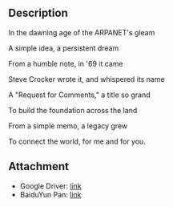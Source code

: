 ## Description

In the dawning age of the ARPANET's gleam

A simple idea, a persistent dream

From a humble note, in '69 it came

Steve Crocker wrote it, and whispered its name

A "Request for Comments," a title so grand

To build the foundation across the land

From a simple memo, a legacy grew

To connect the world, for me and for you.

## Attachment 

- Google Driver: [link](https://drive.google.com/file/d/1X5D_CAuNQcfHxhsmN41lkg6w6irSfma3/view?usp=sharing)
- BaiduYun Pan: [link](https://pan.baidu.com/s/1FW5AF_E7IMUiI9HKiZxqGw?pwd=R325)